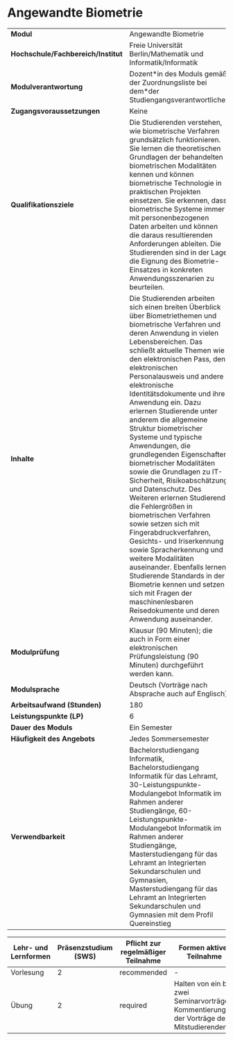 # Angewandte Biometrie

| | |
|-|-|
|**Modul**                           | Angewandte Biometrie |
|**Hochschule/Fachbereich/Institut** | Freie Universität Berlin/Mathematik und Informatik/Informatik |
|**Modulverantwortung**              | Dozent\*in des Moduls gemäß der Zuordnungsliste bei dem\*der Studiengangsverantwortlichen |
|**Zugangsvoraussetzungen**          | Keine |
|**Qualifikationsziele**             | Die Studierenden verstehen, wie biometrische Verfahren grundsätzlich funktionieren. Sie lernen die theoretischen Grundlagen der behandelten biometrischen Modalitäten kennen und können biometrische Technologie in praktischen Projekten einsetzen. Sie erkennen, dass biometrische Systeme immer mit personenbezogenen Daten arbeiten und können die daraus resultierenden Anforderungen ableiten. Die Studierenden sind in der Lage, die Eignung des Biometrie-Einsatzes in konkreten Anwendungsszenarien zu beurteilen. |
|**Inhalte**                         | Die Studierenden arbeiten sich einen breiten Überblick über Biometriethemen und biometrische Verfahren und deren Anwendung in vielen Lebensbereichen. Das schließt aktuelle Themen wie den elektronischen Pass, den elektronischen Personalausweis und andere elektronische Identitätsdokumente und ihre Anwendung ein. Dazu erlernen Studierende unter anderem die allgemeine Struktur biometrischer Systeme und typische Anwendungen, die grundlegenden Eigenschaften biometrischer Modalitäten sowie die Grundlagen zu IT-Sicherheit, Risikoabschätzung und Datenschutz. Des Weiteren erlernen Studierende die Fehlergrößen in biometrischen Verfahren sowie setzen sich mit Fingerabdruckverfahren, Gesichts- und Iriserkennung sowie Spracherkennung und weitere Modalitäten auseinander. Ebenfalls lernen Studierende Standards in der Biometrie kennen und setzen sich mit Fragen der maschinenlesbaren Reisedokumente und deren Anwendung auseinander. |
|**Modulprüfung**                    | Klausur (90 Minuten); die auch in Form einer elektronischen Prüfungsleistung (90 Minuten) durchgeführt werden kann. |
|**Modulsprache**                    | Deutsch (Vorträge nach Absprache auch auf Englisch) |
|**Arbeitsaufwand (Stunden)**        | 180|
|**Leistungspunkte (LP)**            | 6 |
|**Dauer des Moduls**                | Ein Semester |
|**Häufigkeit des Angebots**         | Jedes Sommersemester |
|**Verwendbarkeit**                  | Bachelorstudiengang Informatik, Bachelorstudiengang Informatik für das Lehramt, 30-Leistungspunkte-Modulangebot Informatik im Rahmen anderer Studiengänge, 60-Leistungspunkte-Modulangebot Informatik im Rahmen anderer Studiengänge, Masterstudiengang für das Lehramt an Integrierten Sekundarschulen und Gymnasien, Masterstudiengang für das Lehramt an Integrierten Sekundarschulen und Gymnasien mit dem Profil Quereinstieg |

| Lehr- und Lernformen | Präsenzstudium <br> (SWS) | Pflicht zur regelmäßiger Teilnahme | Formen aktiver Teilnahme |
| ---------------------|---------------------------|------------------------------------|------------------------- |
| Vorlesung | 2 | recommended | - |
| Übung | 2 | required | Halten von ein bis zwei Seminarvorträgen. Kommentierung der Vorträge der Mitstudierenden. |
